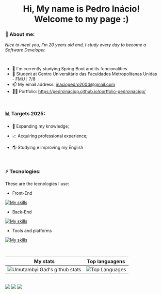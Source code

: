 <h1 align='center'>
  Hi, My name is Pedro Inácio!
  <br/>
  Welcome to my page :)
</h1>

### 🎯 About me:

<p>
  <em>
    Nice to meet you, I'm 20 years old and, I study every day to become a Software Developer.
  </em>
</p>

<br>

- 🌱 I'm currently studying Spring Boot and its funcionalities
- 🚀 Student at Centro Universitário das Faculdades Metropolitanas Unidas - FMU | 7/8
- 📫 My email address: inaciopedro2004@gmail.com
- 👨‍💻 Portfolio: https://pedroinaciop.github.io/portfolio-pedroinaciop/

<br>

### 📊 Targets 2025:

- 📂 Expanding my knowledge;

- 📈 Acquiring professional experience;

- 🌎 Studying e improving my English
                                                                                                                                       
<br>

### ⚡ Tecnologies:

These are the tecnologies I use:

- Front-End

[![My skills](https://skillicons.dev/icons?i=html,css,react)](https://skillicons.dev)

- Back-End

[![My skills](https://skillicons.dev/icons?i=java,spring,mysql)](https://skillicons.dev)

- Tools and platforms

[![My skills](https://skillicons.dev/icons?i=github,git,replit,linux,androidstudio,idea,postman)](https://skillicons.dev)

<br>

| My stats                                                                                                                                                         | Top languagens                                                                                                                                                                 |
| ------------------------------------------------------------------------------------------------------------------------------------------------------------------------ | ---------------------------------------------------------------------------------------------------------------------------------------------------------------------------------- |
| ![Umutambyi Gad's github stats](https://github-readme-stats.vercel.app/api?username=pedroinaciop&show_icons=true&hide_border=true&count_private=true&theme=jolly) | ![Top Languages](https://github-readme-stats.vercel.app/api/top-langs/?username=pedroinaciop&langs_count=10&count_private=true&hide_border=true&theme=jolly&layout=compact) |

<br>

<div>
  <a href="https://api.whatsapp.com/send/?phone=%2B5511956093164&text&app_absent=0" target="_blank"><img src="https://img.shields.io/badge/WhatsApp-25D366?style=for-the-badge&logo=whatsapp&logoColor=white"target="_blank"></a>
  <a href="https://www.linkedin.com/in/pedroinaciop" target="_blank"><img src="https://img.shields.io/badge/-LinkedIn-%230077B5?style=for-the-badge&logo=linkedin&logoColor=white" target="_blank"></a>
  <a href = "mailto:inaciopedro2004@gmail.com"><img src="https://img.shields.io/badge/-Gmail-%23333?style=for-the-badge&logo=gmail&logoColor=white" target="_blank"></a
</div>
